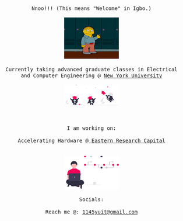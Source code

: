 <p align="center">
  </br>
      <samp>Nnoo!!! 
        (This means "Welcome" in Igbo.)</samp>
  </br>
  <samp>
    </br>
      <img src="assets/wav.gif" width="150px"> 
    <br/>
     </br>
      Currently taking advanced graduate classes in Electrical and Computer Engineering @ <a href=https://nyu.edu/ target="blank">New York University</a>
    <br/>
    </br>
      <img src="assets/col.svg" width="150px"> 
    </br>
  <br/>
  </br>
      </br>I am working on:<br/>
      </br>
            Accelerating Hardware <a href=ipfs://eastern-research.eth target="blank">@ Eastern Research Capital</a>
  <br/>
  
  
  </samp>
  <br/>
  </div>
    </br>
      <img src="assets/vc.svg" width="150px">
    <br/>
  <samp></br> Socials: <br/></samp>
  
  <samp>
  </br>
      Reach me @: <a href=mailto:inschoolsng@gmail.com target="blank">1145yuit@gmail.com</a>
  <br/>
  </samp>
</p>
